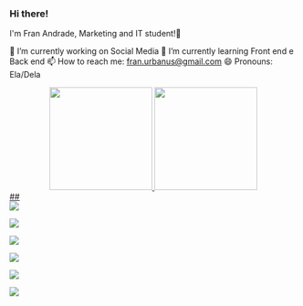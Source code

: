 ### Hi there!
I'm Fran Andrade, Marketing and IT student!👋


 🔭 I’m currently working on Social Media
 🌱 I’m currently learning Front end e Back end
 📫 How to reach me: fran.urbanus@gmail.com
 😄 Pronouns: Ela/Dela

<div align="center">
  <a href="https://github.com/Fra-Andrade">
  <img height="180em" src="https://github-readme-stats.vercel.app/api?username=Fran-Andrade&show_icons=true&theme=dracula&include_all_commits=true&count_private=true"/>
  <img height="180em" src="https://github-readme-stats.vercel.app/api/top-langs/?username=Fran-Andrade&layout=compact&langs_count=7&theme=dracula"/>
</div>
##
<div> 
  <a href="https://www.youtube.com/channel/UCnUMy5PSzL-u9xUf4PD0Pzw" target="_blank"><img src="https://img.shields.io/badge/YouTube-FF0000?style=for-the-badge&logo=youtube&logoColor=white" target="_blank"></a>
  
  <a href="https://www.instagram.com/sou_eu_fran/" target="_blank"><img src="https://img.shields.io/badge/-Instagram-%23E4405F?style=for-the-badge&logo=instagram&logoColor=white" target="_blank"></a>
  
  <a href="https://www.twitch.tv/soueufran" target="_blank"><img src="https://img.shields.io/badge/Twitch-9146FF?style=for-the-badge&logo=twitch&logoColor=white" target="_blank"></a>
  
 <a href="https://discord.gg/FranAndrade#1507" target="_blank"><img src="https://img.shields.io/badge/Discord-7289DA?style=for-the-badge&logo=discord&logoColor=white" target="_blank"></a> 
 
  <a href = "mailto:fran.urbanus@gmail.com"><img src="https://img.shields.io/badge/-Gmail-%23333?style=for-the-badge&logo=gmail&logoColor=white" target="_blank"></a>
  
  <a href="https://www.linkedin.com/in/franciely-andrade-2925a7119" target="_blank"><img src="https://img.shields.io/badge/-LinkedIn-%230077B5?style=for-the-badge&logo=linkedin&logoColor=white" target="_blank"></a> 
  
 </div>

